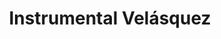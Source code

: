 ---
title: "Instrumental Velásquez"
url: /san-pedro-la-laguna/instrumental-velasquez/
shop: grandes almacenes
---